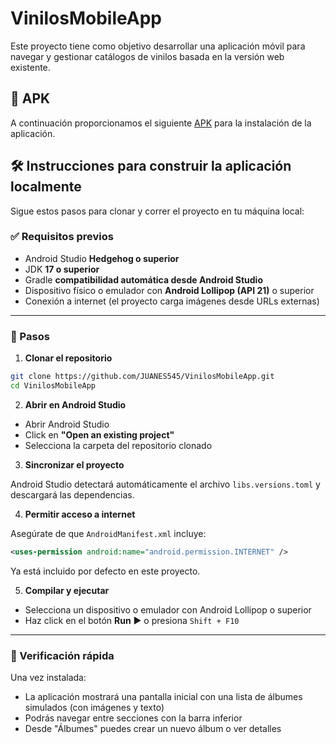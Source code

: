 # VinilosMobileApp

Este proyecto tiene como objetivo desarrollar una aplicación móvil para navegar y gestionar catálogos de vinilos basada en la versión web existente.

## 🍷 APK
A continuación proporcionamos el siguiente [APK](https://github.com/JUANES545/VinilosMobileApp/releases/download/1.0.0/VinilosMobileApp.apk) para la instalación de la aplicación.

## 🛠️ Instrucciones para construir la aplicación localmente

Sigue estos pasos para clonar y correr el proyecto en tu máquina local:

### ✅ Requisitos previos

- Android Studio **Hedgehog o superior**
- JDK **17 o superior**
- Gradle **compatibilidad automática desde Android Studio**
- Dispositivo físico o emulador con **Android Lollipop (API 21)** o superior
- Conexión a internet (el proyecto carga imágenes desde URLs externas)

---

### 🧾 Pasos

1. **Clonar el repositorio**

```bash
git clone https://github.com/JUANES545/VinilosMobileApp.git
cd VinilosMobileApp
```

2. **Abrir en Android Studio**

- Abrir Android Studio
- Click en **"Open an existing project"**
- Selecciona la carpeta del repositorio clonado

3. **Sincronizar el proyecto**

Android Studio detectará automáticamente el archivo `libs.versions.toml` y descargará las dependencias.

4. **Permitir acceso a internet**

Asegúrate de que `AndroidManifest.xml` incluye:

```xml
<uses-permission android:name="android.permission.INTERNET" />
```

Ya está incluido por defecto en este proyecto.

5. **Compilar y ejecutar**

- Selecciona un dispositivo o emulador con Android Lollipop o superior
- Haz click en el botón **Run** ▶️ o presiona `Shift + F10`

---

### 🧪 Verificación rápida

Una vez instalada:

- La aplicación mostrará una pantalla inicial con una lista de álbumes simulados (con imágenes y texto)
- Podrás navegar entre secciones con la barra inferior
- Desde "Álbumes" puedes crear un nuevo álbum o ver detalles
